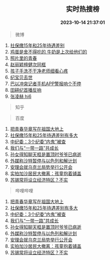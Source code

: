 <div align="center"><h2>实时热搜榜</h2><h4>2023-10-14 21:37:01</h4></div>

> 微博  

1. [社保缴15年和25年待遇差别](https://s.weibo.com/weibo?q=%23%E7%A4%BE%E4%BF%9D%E7%BC%B415%E5%B9%B4%E5%92%8C25%E5%B9%B4%E5%BE%85%E9%81%87%E5%B7%AE%E5%88%AB%23&t=31&band_rank=1&Refer=top)<br />
2. [鸡蛋是舍不得吃的 牛奶是上次给他们的](https://s.weibo.com/weibo?q=%E9%B8%A1%E8%9B%8B%E6%98%AF%E8%88%8D%E4%B8%8D%E5%BE%97%E5%90%83%E7%9A%84%20%E7%89%9B%E5%A5%B6%E6%98%AF%E4%B8%8A%E6%AC%A1%E7%BB%99%E4%BB%96%E4%BB%AC%E7%9A%84&t=31&band_rank=2&Refer=top)<br />
3. [照片里的青春](https://s.weibo.com/weibo?q=%23%E7%85%A7%E7%89%87%E9%87%8C%E7%9A%84%E9%9D%92%E6%98%A5%23&t=31&band_rank=3&Refer=top)<br />
4. [赵丽颖檀健次同框](https://s.weibo.com/weibo?q=%23%E8%B5%B5%E4%B8%BD%E9%A2%96%E6%AA%80%E5%81%A5%E6%AC%A1%E5%90%8C%E6%A1%86%23&t=31&band_rank=4&Refer=top)<br />
5. [孩子手洗不干净老师细看心疼](https://s.weibo.com/weibo?q=%23%E5%AD%A9%E5%AD%90%E6%89%8B%E6%B4%97%E4%B8%8D%E5%B9%B2%E5%87%80%E8%80%81%E5%B8%88%E7%BB%86%E7%9C%8B%E5%BF%83%E7%96%BC%23&t=31&band_rank=5&Refer=top)<br />
6. [纪宝贝去世](https://s.weibo.com/weibo?q=%23%E7%BA%AA%E5%AE%9D%E8%B4%9D%E5%8E%BB%E4%B8%96%23&t=31&band_rank=6&Refer=top)<br />
7. [巴以冲突记者手机APP警报响个不停](https://s.weibo.com/weibo?q=%23%E5%B7%B4%E4%BB%A5%E5%86%B2%E7%AA%81%E8%AE%B0%E8%80%85%E6%89%8B%E6%9C%BAAPP%E8%AD%A6%E6%8A%A5%E5%93%8D%E4%B8%AA%E4%B8%8D%E5%81%9C%23&t=31&band_rank=7&Refer=top)<br />
8. [田耕纪首播反响](https://s.weibo.com/weibo?q=%23%E7%94%B0%E8%80%95%E7%BA%AA%E9%A6%96%E6%92%AD%E5%8F%8D%E5%93%8D%23&t=31&band_rank=8&Refer=top)<br />
9. [张凌赫 hi6](https://s.weibo.com/weibo?q=%E5%BC%A0%E5%87%8C%E8%B5%AB%20hi6&t=31&band_rank=9&Refer=top)<br />

> 知乎  


> 百度  

1. [把青春华章写在祖国大地上](https://www.baidu.com/s?wd=%E6%8A%8A%E9%9D%92%E6%98%A5%E5%8D%8E%E7%AB%A0%E5%86%99%E5%9C%A8%E7%A5%96%E5%9B%BD%E5%A4%A7%E5%9C%B0%E4%B8%8A&sa=fyb_news&rsv_dl=fyb_news)<br />
2. [社保缴15年和25年待遇差别有多大](https://www.baidu.com/s?wd=%E7%A4%BE%E4%BF%9D%E7%BC%B415%E5%B9%B4%E5%92%8C25%E5%B9%B4%E5%BE%85%E9%81%87%E5%B7%AE%E5%88%AB%E6%9C%89%E5%A4%9A%E5%A4%A7&sa=fyb_news&rsv_dl=fyb_news)<br />
3. [中纪委：3个纪委“内鬼”被查](https://www.baidu.com/s?wd=%E4%B8%AD%E7%BA%AA%E5%A7%94%EF%BC%9A3%E4%B8%AA%E7%BA%AA%E5%A7%94%E2%80%9C%E5%86%85%E9%AC%BC%E2%80%9D%E8%A2%AB%E6%9F%A5&sa=fyb_news&rsv_dl=fyb_news)<br />
4. [我们与“一带一路”共成长](https://www.baidu.com/s?wd=%E6%88%91%E4%BB%AC%E4%B8%8E%E2%80%9C%E4%B8%80%E5%B8%A6%E4%B8%80%E8%B7%AF%E2%80%9D%E5%85%B1%E6%88%90%E9%95%BF&sa=fyb_news&rsv_dl=fyb_news)<br />
5. [孙女得知聊天框是置顶时爷爷已病逝](https://www.baidu.com/s?wd=%E5%AD%99%E5%A5%B3%E5%BE%97%E7%9F%A5%E8%81%8A%E5%A4%A9%E6%A1%86%E6%98%AF%E7%BD%AE%E9%A1%B6%E6%97%B6%E7%88%B7%E7%88%B7%E5%B7%B2%E7%97%85%E9%80%9D&sa=fyb_news&rsv_dl=fyb_news)<br />
6. [外媒称沙特暂停与以色列和解计划](https://www.baidu.com/s?wd=%E5%A4%96%E5%AA%92%E7%A7%B0%E6%B2%99%E7%89%B9%E6%9A%82%E5%81%9C%E4%B8%8E%E4%BB%A5%E8%89%B2%E5%88%97%E5%92%8C%E8%A7%A3%E8%AE%A1%E5%88%92&sa=fyb_news&rsv_dl=fyb_news)<br />
7. [安理会就乌克兰局势举行公开会](https://www.baidu.com/s?wd=%E5%AE%89%E7%90%86%E4%BC%9A%E5%B0%B1%E4%B9%8C%E5%85%8B%E5%85%B0%E5%B1%80%E5%8A%BF%E4%B8%BE%E8%A1%8C%E5%85%AC%E5%BC%80%E4%BC%9A&sa=fyb_news&rsv_dl=fyb_news)<br />
8. [实拍加沙居民大撤离：孩童抱着铺盖](https://www.baidu.com/s?wd=%E5%AE%9E%E6%8B%8D%E5%8A%A0%E6%B2%99%E5%B1%85%E6%B0%91%E5%A4%A7%E6%92%A4%E7%A6%BB%EF%BC%9A%E5%AD%A9%E7%AB%A5%E6%8A%B1%E7%9D%80%E9%93%BA%E7%9B%96&sa=fyb_news&rsv_dl=fyb_news)<br />
9. [苏锡常将设立经济特区？不实](https://www.baidu.com/s?wd=%E8%8B%8F%E9%94%A1%E5%B8%B8%E5%B0%86%E8%AE%BE%E7%AB%8B%E7%BB%8F%E6%B5%8E%E7%89%B9%E5%8C%BA%EF%BC%9F%E4%B8%8D%E5%AE%9E&sa=fyb_news&rsv_dl=fyb_news)<br />

> 哔哩哔哩  

1. [把青春华章写在祖国大地上](https://www.baidu.com/s?wd=%E6%8A%8A%E9%9D%92%E6%98%A5%E5%8D%8E%E7%AB%A0%E5%86%99%E5%9C%A8%E7%A5%96%E5%9B%BD%E5%A4%A7%E5%9C%B0%E4%B8%8A&sa=fyb_news&rsv_dl=fyb_news)<br />
2. [社保缴15年和25年待遇差别有多大](https://www.baidu.com/s?wd=%E7%A4%BE%E4%BF%9D%E7%BC%B415%E5%B9%B4%E5%92%8C25%E5%B9%B4%E5%BE%85%E9%81%87%E5%B7%AE%E5%88%AB%E6%9C%89%E5%A4%9A%E5%A4%A7&sa=fyb_news&rsv_dl=fyb_news)<br />
3. [中纪委：3个纪委“内鬼”被查](https://www.baidu.com/s?wd=%E4%B8%AD%E7%BA%AA%E5%A7%94%EF%BC%9A3%E4%B8%AA%E7%BA%AA%E5%A7%94%E2%80%9C%E5%86%85%E9%AC%BC%E2%80%9D%E8%A2%AB%E6%9F%A5&sa=fyb_news&rsv_dl=fyb_news)<br />
4. [我们与“一带一路”共成长](https://www.baidu.com/s?wd=%E6%88%91%E4%BB%AC%E4%B8%8E%E2%80%9C%E4%B8%80%E5%B8%A6%E4%B8%80%E8%B7%AF%E2%80%9D%E5%85%B1%E6%88%90%E9%95%BF&sa=fyb_news&rsv_dl=fyb_news)<br />
5. [孙女得知聊天框是置顶时爷爷已病逝](https://www.baidu.com/s?wd=%E5%AD%99%E5%A5%B3%E5%BE%97%E7%9F%A5%E8%81%8A%E5%A4%A9%E6%A1%86%E6%98%AF%E7%BD%AE%E9%A1%B6%E6%97%B6%E7%88%B7%E7%88%B7%E5%B7%B2%E7%97%85%E9%80%9D&sa=fyb_news&rsv_dl=fyb_news)<br />
6. [外媒称沙特暂停与以色列和解计划](https://www.baidu.com/s?wd=%E5%A4%96%E5%AA%92%E7%A7%B0%E6%B2%99%E7%89%B9%E6%9A%82%E5%81%9C%E4%B8%8E%E4%BB%A5%E8%89%B2%E5%88%97%E5%92%8C%E8%A7%A3%E8%AE%A1%E5%88%92&sa=fyb_news&rsv_dl=fyb_news)<br />
7. [安理会就乌克兰局势举行公开会](https://www.baidu.com/s?wd=%E5%AE%89%E7%90%86%E4%BC%9A%E5%B0%B1%E4%B9%8C%E5%85%8B%E5%85%B0%E5%B1%80%E5%8A%BF%E4%B8%BE%E8%A1%8C%E5%85%AC%E5%BC%80%E4%BC%9A&sa=fyb_news&rsv_dl=fyb_news)<br />
8. [实拍加沙居民大撤离：孩童抱着铺盖](https://www.baidu.com/s?wd=%E5%AE%9E%E6%8B%8D%E5%8A%A0%E6%B2%99%E5%B1%85%E6%B0%91%E5%A4%A7%E6%92%A4%E7%A6%BB%EF%BC%9A%E5%AD%A9%E7%AB%A5%E6%8A%B1%E7%9D%80%E9%93%BA%E7%9B%96&sa=fyb_news&rsv_dl=fyb_news)<br />
9. [苏锡常将设立经济特区？不实](https://www.baidu.com/s?wd=%E8%8B%8F%E9%94%A1%E5%B8%B8%E5%B0%86%E8%AE%BE%E7%AB%8B%E7%BB%8F%E6%B5%8E%E7%89%B9%E5%8C%BA%EF%BC%9F%E4%B8%8D%E5%AE%9E&sa=fyb_news&rsv_dl=fyb_news)<br />
